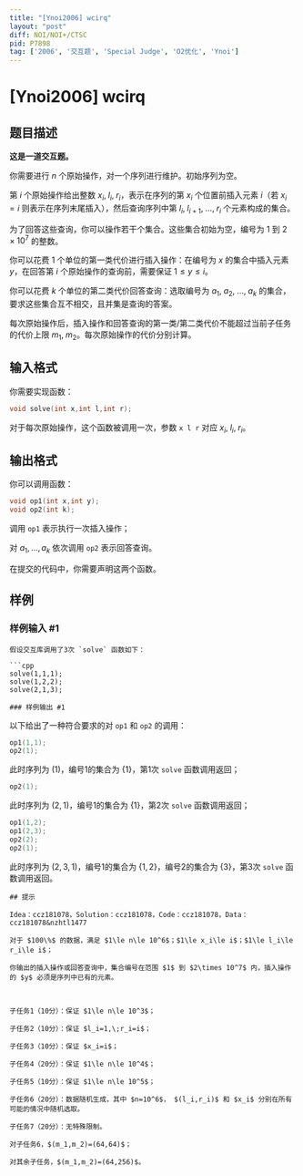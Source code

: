 ```yaml
---
title: "[Ynoi2006] wcirq"
layout: "post"
diff: NOI/NOI+/CTSC
pid: P7898
tag: ['2006', '交互题', 'Special Judge', 'O2优化', 'Ynoi']
---
```

# [Ynoi2006] wcirq
## 题目描述

**这是一道交互题。**

你需要进行 $n$ 个原始操作，对一个序列进行维护。初始序列为空。

第 $i$ 个原始操作给出整数 $x_i,\;l_i,\;r_i$，表示在序列的第 $x_i$ 个位置前插入元素 $i$（若 $x_i=i$ 则表示在序列末尾插入），然后查询序列中第 $l_i,\;l_{i+1},\;\dots,\;r_i$ 个元素构成的集合。

为了回答这些查询，你可以操作若干个集合。这些集合初始为空，编号为 $1$ 到 $2\times 10^7$ 的整数。

你可以花费 $1$ 个单位的第一类代价进行插入操作：在编号为 $x$ 的集合中插入元素 $y$，在回答第 $i$ 个原始操作的查询前，需要保证 $1\le y\le i$。

你可以花费 $k$ 个单位的第二类代价回答查询：选取编号为 $a_1,\;a_2,\;\dots,\;a_k$ 的集合，要求这些集合互不相交，且并集是查询的答案。

每次原始操作后，插入操作和回答查询的第一类/第二类代价不能超过当前子任务的代价上限 $m_1,\;m_2$。每次原始操作的代价分别计算。
## 输入格式

你需要实现函数：

```cpp
void solve(int x,int l,int r);
```

对于每次原始操作，这个函数被调用一次，参数 `x l r` 对应 $x_i,\;l_i,\;r_i$。
## 输出格式

你可以调用函数：

```cpp
void op1(int x,int y);
void op2(int k);
```

调用 `op1` 表示执行一次插入操作；

对 $a_1,\dots,a_k$ 依次调用 `op2` 表示回答查询。

在提交的代码中，你需要声明这两个函数。
## 样例

### 样例输入 #1
```
假设交互库调用了3次 `solve` 函数如下：

```cpp
solve(1,1,1);
solve(1,2,2);
solve(2,1,3);
```
```
### 样例输出 #1
```
以下给出了一种符合要求的对 `op1` 和 `op2` 的调用：

```cpp
op1(1,1);
op2(1);
```

此时序列为 $(1)$，编号1的集合为 $\{1\}$，第1次 `solve` 函数调用返回；

```cpp
op2(1);
```

此时序列为 $(2,1)$，编号1的集合为 $\{1\}$，第2次 `solve` 函数调用返回；

```cpp
op1(1,2);
op1(2,3);
op2(2);
op2(1);
```

此时序列为 $(2,3,1)$，编号1的集合为 $\{1,2\}$，编号2的集合为 $\{3\}$，第3次 `solve` 函数调用返回。
```
## 提示

Idea：ccz181078，Solution：ccz181078，Code：ccz181078，Data：ccz181078&nzhtl1477

对于 $100\%$ 的数据，满足 $1\le n\le 10^6$；$1\le x_i\le i$；$1\le l_i\le r_i\le i$；

你输出的插入操作或回答查询中，集合编号在范围 $1$ 到 $2\times 10^7$ 内，插入操作的 $y$ 必须是序列中已有的元素。



子任务1（10分）：保证 $1\le n\le 10^3$；

子任务2（10分）：保证 $l_i=1,\;r_i=i$；

子任务3（10分）：保证 $x_i=i$；

子任务4（20分）：保证 $1\le n\le 10^4$；

子任务5（10分）：保证 $1\le n\le 10^5$；

子任务6（20分）：数据随机生成，其中 $n=10^6$， $(l_i,r_i)$ 和 $x_i$ 分别在所有可能的情况中随机选取。

子任务7（20分）：无特殊限制。

对子任务6，$(m_1,m_2)=(64,64)$；

对其余子任务，$(m_1,m_2)=(64,256)$。
